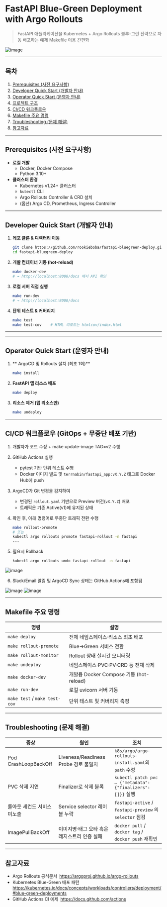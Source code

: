 # FastAPI Blue-Green Deployment with Argo Rollouts

> FastAPI 애플리케이션을 Kubernetes + Argo Rollouts 블루-그린 전략으로 자동 배포하는 예제
> Makefile 이용 간편화

![image](https://github.com/user-attachments/assets/1e66861f-0cc5-4402-a2db-5fd4c0a3a7c0)


---

## 목차

1. [Prerequisites (사전 요구사항)](#prerequisites-사전-요구사항)  
2. [Developer Quick Start (개발자 안내)](#developer-quick-start-개발자-안내)  
3. [Operator Quick Start (운영자 안내)](#operator-quick-start-운영자-안내)  
4. [프로젝트 구조](#프로젝트-구조)  
5. [CI/CD 워크플로우](#cicd-워크플로우)  
6. [Makefile 주요 명령](#makefile-주요-명령)  
7. [Troubleshooting (문제 해결)](#troubleshooting-문제-해결)  
8. [참고자료](#참고자료)  

---

## Prerequisites (사전 요구사항)

- **로컬 개발**  
  - Docker, Docker Compose  
  - Python 3.10+  
- **클러스터 환경**  
  - Kubernetes v1.24+ 클러스터  
  - `kubectl` CLI  
  - Argo Rollouts Controller & CRD 설치  
  - (옵션) Argo CD, Prometheus, Ingress Controller  

---

## Developer Quick Start (개발자 안내)

1. **레포 클론 & 디렉터리 이동**  
   ```bash
   git clone https://github.com/rookieboba/fastapi-bluegreen-deploy.git
   cd fastapi-bluegreen-deploy
   ```

2. **개발 컨테이너 기동 (hot-reload)**  
   ```bash
   make docker-dev
   # → http://localhost:8000/docs 에서 API 확인
   ```

3. **로컬 서버 직접 실행**  
   ```bash
   make run-dev
   # → http://localhost:8000/docs
   ```

4. **단위 테스트 & 커버리지**  
   ```bash
   make test
   make test-cov    # HTML 리포트는 htmlcov/index.html
   ```

---

---

## Operator Quick Start (운영자 안내)

1. ** ArgoCD 및 Rollouts 설치 (최초 1회)**  
   ```bash
   make install
   ```

2. **FastAPI 앱 리소스 배포**  
   ```bash
   make deploy
   ```

3. **리소스 제거 (앱 리소스만)**  
   ```bash
   make undeploy
   ```

---

## CI/CD 워크플로우 (GitOps + 무중단 배포 기반)

1. 개발자가 코드 수정 + make update-image TAG=v2 수행

2. GitHub Actions 실행
   - pytest 기반 단위 테스트 수행
   - Docker 이미지 빌드 및 `terrnabin/fastapi_app:vX.Y.Z` 태그로 Docker Hub에 push

3. ArgoCD가 Git 변경을 감지하여
   - 변경된 `rollout.yaml` 기반으로 Preview 버전(`vX.Y.Z`) 배포
   - 트래픽은 기존 Active(v1)에 유지된 상태

4. 확인 후, 아래 명령어로 무중단 트래픽 전환 수행
   ```bash
   make rollout-promote
   # 또는
   kubectl argo rollouts promote fastapi-rollout -n fastapi
   ---
5. 필요시 Rollback
   ```bash
   kubectl argo rollouts undo fastapi-rollout -n fastapi
   ```

![image](https://github.com/user-attachments/assets/df4693c8-43ee-49db-9f59-c701fbc6bec0)


6. Slack/Email 알림 및 ArgoCD Sync 상태는 GitHub Actions에 포함됨

![image](https://github.com/user-attachments/assets/abd8d57e-6bb4-49d6-8035-0cbe7b5d075b)
![image](https://github.com/user-attachments/assets/861d5a17-29bf-420e-a171-721cb6da734e)

---




## Makefile 주요 명령

|명령                         |설명                                 |
|----------------------------|------------------------------------|
|`make deploy`               |전체 네임스페이스·리소스 최초 배포           |
|`make rollout-promote`      |Blue→Green 서비스 전환                 |
|`make rollout-monitor`      |Rollout 상태 실시간 모니터링             |
|`make undeploy`             |네임스페이스·PVC·PV·CRD 등 전체 삭제       |
|`make docker-dev`           |개발용 Docker Compose 기동 (hot-reload)|
|`make run-dev`              |로컬 uvicorn 서버 기동                  |
|`make test` / `make test-cov`|단위 테스트 및 커버리지 측정            |

---

## Troubleshooting (문제 해결)

|증상                      |원인                                      |조치                                                    |
|-------------------------|-----------------------------------------|-------------------------------------------------------|
|Pod CrashLoopBackOff      |Liveness/Readiness Probe 경로 불일치           |`k8s/argo/argo-rollouts-install.yaml`의 `path` 수정         |
|PVC 삭제 지연              |Finalizer로 삭제 블록                         |`kubectl patch pvc … {"metadata":{"finalizers":[]}}` 실행 |
|롤아웃 세컨드 서비스 미노출|Service selector 레이블 누락                  |`fastapi-active` / `fastapi-preview` 의 `selector` 점검    |
|ImagePullBackOff          |이미지명·태그 오타 혹은 레지스트리 인증 실패      |`docker pull` / `docker tag` / `docker push` 재확인       |

---

## 참고자료

- Argo Rollouts 공식문서 https://argoproj.github.io/argo-rollouts  
- Kubernetes Blue-Green 배포 패턴 https://kubernetes.io/docs/concepts/workloads/controllers/deployment/#blue-green-deployments  
- GitHub Actions CI 예제 https://docs.github.com/actions

